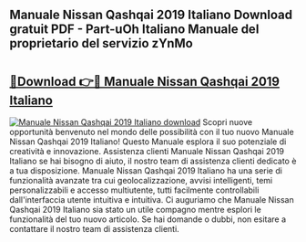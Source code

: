 ## Manuale Nissan Qashqai 2019 Italiano Download gratuit PDF - Part-uOh Italiano Manuale del proprietario del servizio zYnMo

# <h2><a href="http://dfafl5.blite.top/?on=Manuale+Nissan+Qashqai+2019+Italiano">🔗Download 👉🔴 Manuale Nissan Qashqai 2019 Italiano</a></h2>

[![Manuale Nissan Qashqai 2019 Italiano download](https://i.imgur.com/lujVjoI.png)](http://dfafl5.blite.top/?on=Manuale+Nissan+Qashqai+2019+Italiano)
Scopri nuove opportunità benvenuto nel mondo delle possibilità con il tuo nuovo Manuale Nissan Qashqai 2019 Italiano! Questo Manuale esplora il suo potenziale di creatività e innovazione. Assistenza clienti Manuale Nissan Qashqai 2019 Italiano se hai bisogno di aiuto, il nostro team di assistenza clienti dedicato è a tua disposizione. Manuale Nissan Qashqai 2019 Italiano ha una serie di funzionalità avanzate tra cui geolocalizzazione, avvisi intelligenti, temi personalizzabili e accesso multiutente, tutti facilmente controllabili dall'interfaccia utente intuitiva e intuitiva. Ci auguriamo che Manuale Nissan Qashqai 2019 Italiano sia stato un utile compagno mentre esplori le funzionalità del tuo nuovo articolo. Se hai domande o dubbi, non esitare a contattare il nostro team di assistenza clienti.
